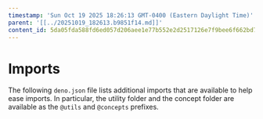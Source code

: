 ```yaml
---
timestamp: 'Sun Oct 19 2025 18:26:13 GMT-0400 (Eastern Daylight Time)'
parent: '[[../20251019_182613.b9851f14.md]]'
content_id: 5da05fda588fd6ed057d206aee1e77b552e2d2517126e7f9bee6f662bd7c0afe
---
```


# Imports

The following `deno.json` file lists additional imports that are available to help ease imports. In particular, the utility folder and the concept folder are available as the `@utils` and `@concepts` prefixes.
